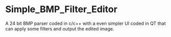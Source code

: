 # Simple_BMP_Filter_Editor
A 24 bit BMP parser coded in c/c++ with a even simpler UI coded in QT that can apply some filters and output the edited image.
